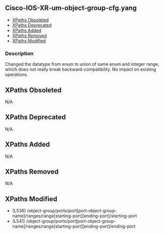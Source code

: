 ## Cisco-IOS-XR-um-object-group-cfg.yang

- [XPaths Obsoleted](#xpaths-obsoleted)
- [XPaths Deprecated](#xpaths-deprecated)
- [XPaths Added](#xpaths-added)
- [XPaths Removed](#xpaths-removed)
- [XPaths Modified](#xpaths-modified)

### Description

Changed the datatype from enum to union of same enum and integer range, which does not really break backward-compatibility. No impact on existing operations.

## XPaths Obsoleted

N/A

## XPaths Deprecated

N/A

## XPaths Added

N/A

## XPaths Removed

N/A

## XPaths Modified

- (L536)	/object-group/ports/port[port-object-group-name]/ranges/range[starting-port][ending-port]/starting-port
- (L541)	/object-group/ports/port[port-object-group-name]/ranges/range[starting-port][ending-port]/ending-port

